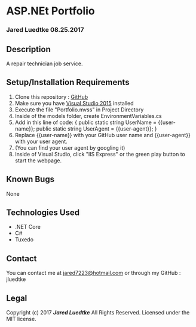 # ASP.NEt Portfolio
### Jared Luedtke 08.25.2017

## Description
A repair technician job service.

## Setup/Installation Requirements
1. Clone this repository : [GitHub](https://github.com/jluedtke/ASP.NET-Portfolio)
2. Make sure you have [Visual Studio 2015](https://www.visualstudio.com/downloads/) installed
3. Execute the file "Portfolio.mvss" in Project Directory
4. Inside of the models folder, create EnvironmentVariables.cs
5. Add in this line of code:     {
        public static string UserName = {{user-name}};
        public static string UserAgent = {{user-agent}};
    }
6. Replace {{user-name}} with your GitHub user name and {{user-agent}} with your user agent.
7. (You can find your user agent by googling it)
8. Inside of Visual Studio, click "IIS Express" or the green play button to start the webpage.

## Known Bugs
None

## Technologies Used
* .NET Core
* C#
* Tuxedo

## Contact
You can contact me at jared7223@hotmail.com or through my GitHub : jluedtke

## Legal
Copyright (c) 2017 **_Jared Luedtke_** All Rights Reserved.
Licensed under the MIT license.
